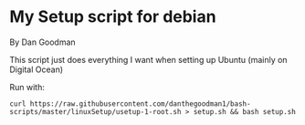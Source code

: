 # My Setup script for debian
By Dan Goodman

This script just does everything I want when setting up Ubuntu (mainly on Digital Ocean)


Run with:

`curl https://raw.githubusercontent.com/danthegoodman1/bash-scripts/master/linuxSetup/usetup-1-root.sh > setup.sh && bash setup.sh`
